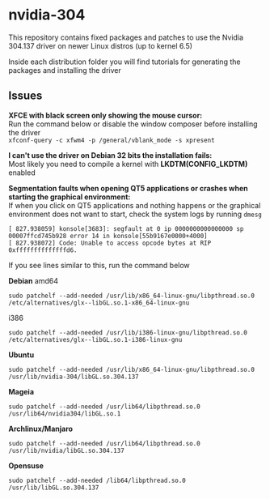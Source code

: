 # nvidia-304
This repository contains fixed packages and patches to use the Nvidia 304.137 driver on newer Linux distros (up to kernel 6.5)

Inside each distribution folder you will find tutorials for generating the packages and installing the driver

## Issues
**XFCE with black screen only showing the mouse cursor:**  
Run the command below or disable the window composer before installing the driver  
```xfconf-query -c xfwm4 -p /general/vblank_mode -s xpresent```

**I can't use the driver on Debian 32 bits the installation fails:**  
Most likely you need to compile a kernel with **LKDTM(CONFIG_LKDTM)** enabled

**Segmentation faults when opening QT5 applications or crashes when starting the graphical environment:**  
If when you click on QT5 applications and nothing happens or the graphical environment does not want to start, check the system logs by running ``dmesg``  
```
[ 827.938059] konsole[3683]: segfault at 0 ip 0000000000000000 sp 00007ffcd745b928 error 14 in konsole[55b9167e0000+4000]  
[ 827.938072] Code: Unable to access opcode bytes at RIP 0xffffffffffffffd6.
```
If you see lines similar to this, run the command below

**Debian**
amd64
```
sudo patchelf --add-needed /usr/lib/x86_64-linux-gnu/libpthread.so.0 /etc/alternatives/glx--libGL.so.1-x86_64-linux-gnu
```  
i386
```
sudo patchelf --add-needed /usr/lib/i386-linux-gnu/libpthread.so.0 /etc/alternatives/glx--libGL.so.1-i386-linux-gnu
```  
**Ubuntu**
```
sudo patchelf --add-needed /usr/lib/x86_64-linux-gnu/libpthread.so.0 /usr/lib/nvidia-304/libGL.so.304.137
```  
**Mageia**
```
sudo patchelf --add-needed /usr/lib64/libpthread.so.0 /usr/lib64/nvidia304/libGL.so.1
```  
**Archlinux/Manjaro**
```
sudo patchelf --add-needed /usr/lib64/libpthread.so.0 /usr/lib/nvidia/libGL.so.304.137
```  
**Opensuse**
```
sudo patchelf --add-needed /lib64/libpthread.so.0 /usr/lib/libGL.so.304.137
```  

